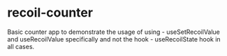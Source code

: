 # recoil-counter
Basic counter app to demonstrate the usage of using - useSetRecoilValue and useRecoilValue specifically and not the hook - useRecoilState hook in all cases.

